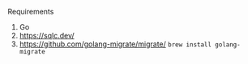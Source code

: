 Requirements
1. Go
1. https://sqlc.dev/
1. https://github.com/golang-migrate/migrate/ `brew install golang-migrate`
